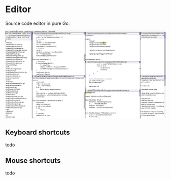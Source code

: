 # Editor
Source code editor in pure Go.

![screenshot](./screenshot1.png)

## Keyboard shortcuts
todo

## Mouse shortcuts
todo

